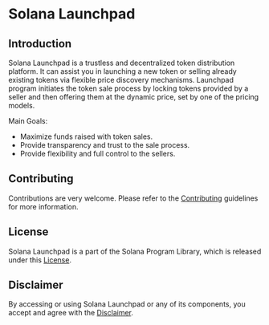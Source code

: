 # Solana Launchpad

## Introduction

Solana Launchpad is a trustless and decentralized token distribution platform. It can assist you in launching a new token or selling already existing tokens via flexible price discovery mechanisms. Launchpad program initiates the token sale process by locking tokens provided by a seller and then offering them at the dynamic price, set by one of the pricing models.

Main Goals:

- Maximize funds raised with token sales.
- Provide transparency and trust to the sale process.
- Provide flexibility and full control to the sellers.

## Contributing

Contributions are very welcome. Please refer to the [Contributing](https://github.com/solana-labs/solana/blob/master/CONTRIBUTING.md) guidelines for more information.

## License

Solana Launchpad is a part of the Solana Program Library, which is released under this [License](https://github.com/solana-labs/solana-program-library/blob/master/LICENSE).

## Disclaimer

By accessing or using Solana Launchpad or any of its components, you accept and agree with the [Disclaimer](DISCLAIMER.md).
